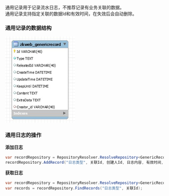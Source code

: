通用记录用于记录流水日志，不推荐记录有业务关联的数据。<br/>
通用记录支持指定关联的数据Id和有效时间，在失效后会自动删除。<br/>

### 通用记录的数据结构

![通用记录的ER图](../img/er_generic_record.jpg)

### 通用日志的操作

**添加日志**

``` csharp
var recordRepository = RepositoryResolver.ResolveRepository<GenericRecordRepository>(Context);
recordRepository.AddRecord("日志类型", 关联Id, 创建人Id, 日志内容, 有效时间, 额外数据);
```

**获取日志**

``` csharp
var recordRepository = RepositoryResolver.ResolveRepository<GenericRecordRepository>(Context);
var records = recordRepository.FindRecords("日志类型", 关联Id);
```
